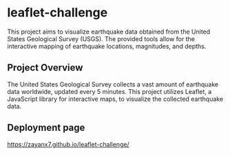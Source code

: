 # leaflet-challenge

This project aims to visualize earthquake data obtained from the United States Geological Survey (USGS). The provided tools allow for the interactive mapping of earthquake locations, magnitudes, and depths.

## Project Overview

The United States Geological Survey collects a vast amount of earthquake data worldwide, updated every 5 minutes. This project utilizes Leaflet, a JavaScript library for interactive maps, to visualize the collected earthquake data.

## Deployment page

https://zayanx7.github.io/leaflet-challenge/
